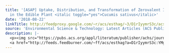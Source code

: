 ```yaml
---
title: '[ASAP] Uptake, Distribution, and Transformation of Zerovalent Iron Nanoparticles
  in the Edible Plant <italic toggle="yes">Cucumis sativus</italic>'
date: '2018-08-22'
linkTitle: http://feedproxy.google.com/~r/acs/esthag/~3/D1rIyymrS3c/acs.est.8b01960
source: 'Environmental Science & Technology: Latest Articles (ACS Publications)'
description: |-
  <p><img src="https://pubs.acs.org/appl/literatum/publisher/achs/journals/content/esthag/0/esthag.ahead-of-print/acs.est.8b01960/20180822/images/medium/es-2018-01960c_0007.gif" alt="TOC Graphic"/></p><div><cite>Environmental Science & Technology</cite></div><div>DOI: 10.1021/acs.est.8b01960</div><div class="feedflare">
  <a href="http://feeds.feedburner.com/~ff/acs/esthag?a=D1rIyymrS3c:YMgqCRq8LoE:yIl2AUoC8zA"><img src="http://feeds.feedburner.com/~ff/acs/esthag?d=yIl2AUoC8zA" border="0"></img></a>
---
```

